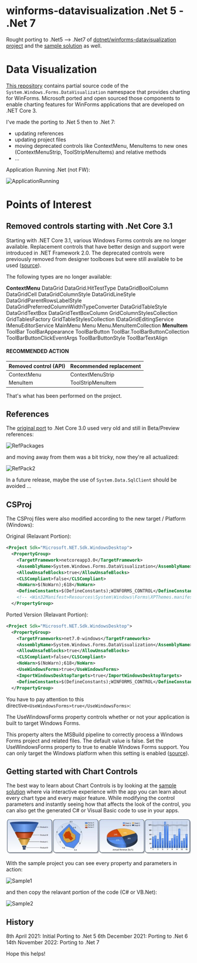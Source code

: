 # winforms-datavisualization .Net 5 - .Net 7
 Rought porting to .Net5 --> .Net7 of [dotnet/winforms-datavisualization project](https://github.com/dotnet/winforms-datavisualization) and the [sample solution](https://github.com/AngeloCresta/winforms-datavisualization-net5/tree/main/sample) as well. 
 
# Data Visualization
[This repository](https://github.com/AngeloCresta/winforms-datavisualization-net5) contains partial source code of the `System.Windows.Forms.DataVisualization` namespace that provides charting for WinForms. 
Microsoft ported and open sourced those components to enable charting features for WinForms applications that are developed on .NET Core 3.

I've made the porting to .Net 5 then to .Net 7:
- updating references
- updating project files
- moving deprecated controls like ContextMenu, MenuItems to new ones (ContextMenuStrip, ToolStripMenuItems) and relative methods
- ...

Application Running .Net (not FW):

![ApplicationRunning](https://user-images.githubusercontent.com/12256319/115564835-2480c380-a2b9-11eb-9d32-879855f5f4c3.PNG)

# Points of Interest

## Removed controls starting with .Net Core 3.1
Starting with .NET Core 3.1, various Windows Forms controls are no longer available. Replacement controls that have better design and support were introduced in .NET Framework 2.0. The deprecated controls were previously removed from designer toolboxes but were still available to be used ([source](https://docs.microsoft.com/en-us/dotnet/core/compatibility/3.1)).

The following types are no longer available:

**ContextMenu**
DataGrid
DataGrid.HitTestType
DataGridBoolColumn
DataGridCell
DataGridColumnStyle
DataGridLineStyle
DataGridParentRowsLabelStyle
DataGridPreferredColumnWidthTypeConverter
DataGridTableStyle
DataGridTextBox
DataGridTextBoxColumn
GridColumnStylesCollection
GridTablesFactory
GridTableStylesCollection
IDataGridEditingService
IMenuEditorService
MainMenu
Menu
Menu.MenuItemCollection
**MenuItem**
ToolBar
ToolBarAppearance
ToolBarButton
ToolBar.ToolBarButtonCollection
ToolBarButtonClickEventArgs
ToolBarButtonStyle
ToolBarTextAlign

#### RECOMMENDED ACTION
Removed control (API)|Recommended replacement
---------------------|-----------------------
ContextMenu|ContextMenuStrip	
MenuItem|ToolStripMenuItem	

That's what has been performed on the project.

## References
The [original port](https://github.com/dotnet/winforms-datavisualization) to .Net Core 3.0 used very old and still in Beta/Preview references:

![RefPackages](https://user-images.githubusercontent.com/12256319/115697948-60bd2e00-a364-11eb-96a3-4de0586dc830.PNG)

and moving away from them was a bit tricky, now they're all actualized:

![RefPack2](https://user-images.githubusercontent.com/12256319/115698475-f1940980-a364-11eb-8a2f-fa5782250268.PNG)

In a future release, maybe the use of `System.Data.SqlClient` should be avoided ...

## CSProj
The CSProj files were also modified according to the new target / Platform (Windows):

Original (Relavant Portion):
```xml
<Project Sdk="Microsoft.NET.Sdk.WindowsDesktop">
  <PropertyGroup>
    <TargetFramework>netcoreapp3.0</TargetFramework>
    <AssemblyName>System.Windows.Forms.DataVisualization</AssemblyName>
    <AllowUnsafeBlocks>true</AllowUnsafeBlocks>
    <CLSCompliant>false</CLSCompliant>
    <NoWarn>$(NoWarn);618</NoWarn>
    <DefineConstants>$(DefineConstants);WINFORMS_CONTROL</DefineConstants>
    <!-- <Win32Manifest>Resources\System\Windows\Forms\XPThemes.manifest</Win32Manifest> -->
  </PropertyGroup>
  ```
  
Ported Version (Relavant Portion):
```xml
<Project Sdk="Microsoft.NET.Sdk.WindowsDesktop">
  <PropertyGroup>
    <TargetFrameworks>net7.0-windows</TargetFrameworks>
    <AssemblyName>System.Windows.Forms.DataVisualization</AssemblyName>
    <AllowUnsafeBlocks>true</AllowUnsafeBlocks>
    <CLSCompliant>false</CLSCompliant>
    <NoWarn>$(NoWarn);618</NoWarn>
    <UseWindowsForms>true</UseWindowsForms>
    <ImportWindowsDesktopTargets>true</ImportWindowsDesktopTargets>
    <DefineConstants>$(DefineConstants);WINFORMS_CONTROL</DefineConstants>
  </PropertyGroup>
```

You have to pay attention to this directive`<UseWindowsForms>true</UseWindowsForms>`:

The UseWindowsForms property controls whether or not your application is built to target Windows Forms. 

This property alters the MSBuild pipeline to correctly process a Windows Forms project and related files. The default value is false. Set the UseWindowsForms property to true to enable Windows Forms support. You can only target the Windows platform when this setting is enabled ([source](https://docs.microsoft.com/en-us/dotnet/core/project-sdk/msbuild-props-desktop#usewindowsforms)).
    
## Getting started with Chart Controls
The best way to learn about Chart Controls is by looking at the [sample solution](https://github.com/AngeloCresta/winforms-datavisualization-net5/tree/main/sample) where via interactive experience with the app you can learn about every chart type and every major feature. While modifying the control parameters and instantly seeing how that affects the look of the control, you can also get the generated C# or Visual Basic code to use in your apps.

![Chart Controls](sample-screenshot.png)

With the sample project you can see every property and parameters in action:

![Sample1](https://user-images.githubusercontent.com/12256319/115695599-3cf8e880-a362-11eb-920f-c412780baa03.PNG)

and then copy the relavant portion of the code (C# or VB.Net):

![Sample2](https://user-images.githubusercontent.com/12256319/115695886-729dd180-a362-11eb-9662-3981e1072dd6.PNG)


## History
8th April 2021:     Initial Porting to .Net 5
6th December 2021:  Porting to .Net 6
14th November 2022: Porting to .Net 7

Hope this helps!
